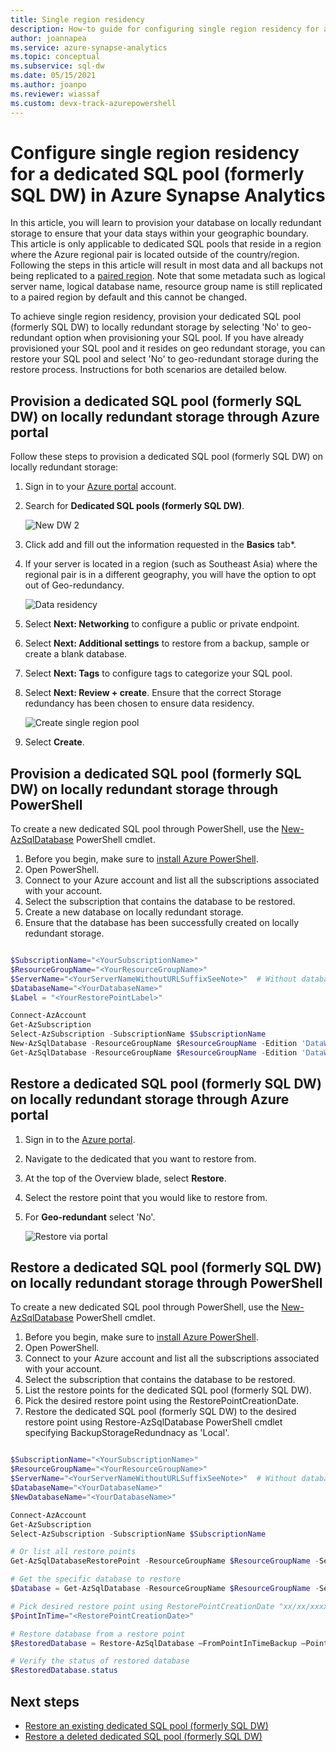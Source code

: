 ```yaml
---
title: Single region residency
description: How-to guide for configuring single region residency for a dedicated SQL pool (formerly SQL DW) in Azure Synapse Analytics
author: joannapea
ms.service: azure-synapse-analytics
ms.topic: conceptual
ms.subservice: sql-dw
ms.date: 05/15/2021
ms.author: joanpo
ms.reviewer: wiassaf
ms.custom: devx-track-azurepowershell
---
```


# Configure single region residency for a dedicated SQL pool (formerly SQL DW) in Azure Synapse Analytics

In this article, you will learn to provision your database on locally redundant storage to ensure that your data stays within your geographic boundary. This article is only applicable to dedicated SQL pools that reside in a region where the Azure regional pair is located outside of the country/region. Following the steps in this article will result in most data and all backups not being replicated to a [paired region](../../reliability/cross-region-replication-azure.md?toc=/azure/synapse-analytics/sql-data-warehouse/toc.json&bc=/azure/synapse-analytics/sql-data-warehouse/breadcrumb/toc.json). Note that some metadata such as logical server name, logical database name, resource group name is still replicated to a paired region by default and this cannot be changed. 

To achieve single region residency, provision your dedicated SQL pool (formerly SQL DW) to locally redundant storage by selecting 'No' to geo-redundant option when provisioning your SQL pool. If you have already provisioned your SQL pool and it resides on geo redundant storage, you can restore your SQL pool and select 'No' to geo-redundant storage during the restore process. Instructions for both scenarios are detailed below. 

## Provision a dedicated SQL pool (formerly SQL DW) on locally redundant storage through Azure portal

Follow these steps to provision a dedicated SQL pool (formerly SQL DW) on locally redundant storage:

1. Sign in to your [Azure portal](https://portal.azure.com/) account.
1. Search for **Dedicated SQL pools (formerly SQL DW)**.

   ![New DW 2](./media/sql-data-warehouse-restore-from-geo-backup/georestore-new.png)

1. Click add and fill out the information requested in the **Basics** tab*.

1. If your server is located in a region (such as Southeast Asia) where the regional pair is in a different geography, you will have the option to opt out of Geo-redundancy. 

   ![Data residency](./media/sql-data-warehouse-single-region-residency/data-residency-1.png)

1. Select **Next: Networking** to configure a public or private endpoint. 

1. Select **Next: Additional settings** to restore from a backup, sample or create a blank database.  

1. Select **Next: Tags** to configure tags to categorize your SQL pool. 

1. Select **Next: Review + create**. Ensure that the correct Storage redundancy has been chosen to ensure data residency. 

    ![Create single region pool](./media/sql-data-warehouse-single-region-residency/data-residency-2.png)

1. Select **Create**.  

## Provision a dedicated SQL pool (formerly SQL DW) on locally redundant storage through PowerShell
To create a new dedicated SQL pool through PowerShell, use the [New-AzSqlDatabase](/powershell/module/az.sql/new-azsqldatabaserestorepoint?toc=/azure/synapse-analytics/sql-data-warehouse/toc.json&bc=/azure/synapse-analytics/sql-data-warehouse/breadcrumb/toc.json) PowerShell cmdlet.

1. Before you begin, make sure to [install Azure PowerShell](/powershell/azure/?toc=/azure/synapse-analytics/sql-data-warehouse/toc.json&bc=/azure/synapse-analytics/sql-data-warehouse/breadcrumb/toc.json).
2. Open PowerShell.
3. Connect to your Azure account and list all the subscriptions associated with your account.
4. Select the subscription that contains the database to be restored.
5. Create a new database on locally redundant storage.
1. Ensure that the database has been successfully created on locally redundant storage.  

```powershell

$SubscriptionName="<YourSubscriptionName>"
$ResourceGroupName="<YourResourceGroupName>"
$ServerName="<YourServerNameWithoutURLSuffixSeeNote>"  # Without database.windows.net
$DatabaseName="<YourDatabaseName>"
$Label = "<YourRestorePointLabel>"

Connect-AzAccount
Get-AzSubscription
Select-AzSubscription -SubscriptionName $SubscriptionName
New-AzSqlDatabase -ResourceGroupName $ResourceGroupName -Edition 'DataWarehouse' -ServerName $ServerName -DatabaseName $DatabaseName -BackupStorageRedundancy 'Local'
Get-AzSqlDatabase -ResourceGroupName $ResourceGroupName -Edition 'DataWarehouse' -ServerName $ServerName -DatabaseName $DatabaseName 
```

## Restore a dedicated SQL pool (formerly SQL DW) on locally redundant storage through Azure portal
1. Sign in to the [Azure portal](https://portal.azure.com/).

1. Navigate to the dedicated  that you want to restore from.

1. At the top of the Overview blade, select **Restore**.

1. Select the restore point that you would like to restore from. 

1. For **Geo-redundant** select 'No'. 

   ![Restore via portal](./media/sql-data-warehouse-single-region-residency/data-residency-3.png)

## Restore a dedicated SQL pool (formerly SQL DW) on locally redundant storage through PowerShell
To create a new dedicated SQL pool through PowerShell, use the [New-AzSqlDatabase](/powershell/module/az.sql/new-azsqldatabaserestorepoint?toc=/azure/synapse-analytics/sql-data-warehouse/toc.json&bc=/azure/synapse-analytics/sql-data-warehouse/breadcrumb/toc.json) PowerShell cmdlet.

1. Before you begin, make sure to [install Azure PowerShell](/powershell/azure/?toc=/azure/synapse-analytics/sql-data-warehouse/toc.json&bc=/azure/synapse-analytics/sql-data-warehouse/breadcrumb/toc.json).
2. Open PowerShell.
3. Connect to your Azure account and list all the subscriptions associated with your account.
4. Select the subscription that contains the database to be restored.
5. List the restore points for the dedicated SQL pool (formerly SQL DW).
1. Pick the desired restore point using the RestorePointCreationDate.
1. Restore the dedicated SQL pool (formerly SQL DW) to the desired restore point using Restore-AzSqlDatabase PowerShell cmdlet specifying BackupStorageRedundnacy as 'Local'. 

```powershell

$SubscriptionName="<YourSubscriptionName>"
$ResourceGroupName="<YourResourceGroupName>"
$ServerName="<YourServerNameWithoutURLSuffixSeeNote>"  # Without database.windows.net
$DatabaseName="<YourDatabaseName>"
$NewDatabaseName="<YourDatabaseName>"

Connect-AzAccount
Get-AzSubscription
Select-AzSubscription -SubscriptionName $SubscriptionName

# Or list all restore points
Get-AzSqlDatabaseRestorePoint -ResourceGroupName $ResourceGroupName -ServerName $ServerName -DatabaseName $DatabaseName

# Get the specific database to restore
$Database = Get-AzSqlDatabase -ResourceGroupName $ResourceGroupName -ServerName $ServerName -DatabaseName $DatabaseName

# Pick desired restore point using RestorePointCreationDate "xx/xx/xxxx xx:xx:xx xx"
$PointInTime="<RestorePointCreationDate>"

# Restore database from a restore point
$RestoredDatabase = Restore-AzSqlDatabase –FromPointInTimeBackup –PointInTime $PointInTime -ResourceGroupName $Database.ResourceGroupName -ServerName $Database.ServerName -TargetDatabaseName $NewDatabaseName –ResourceId $Database.ResourceID -BackupStorageRedundancy 'Local'

# Verify the status of restored database
$RestoredDatabase.status
```


## Next steps

- [Restore an existing dedicated SQL pool (formerly SQL DW)](sql-data-warehouse-restore-active-paused-dw.md)
- [Restore a deleted dedicated SQL pool (formerly SQL DW)](sql-data-warehouse-restore-deleted-dw.md)
